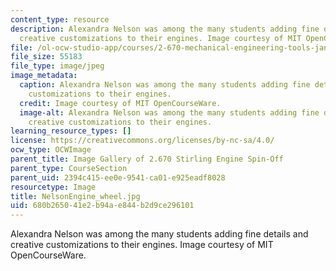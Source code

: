 ```yaml
---
content_type: resource
description: Alexandra Nelson was among the many students adding fine details and
  creative customizations to their engines. Image courtesy of MIT OpenCourseWare.
file: /ol-ocw-studio-app/courses/2-670-mechanical-engineering-tools-january-iap-2004/680b265041e2b94ae844b2d9ce296101_NelsonEngine_wheel.jpg
file_size: 55183
file_type: image/jpeg
image_metadata:
  caption: Alexandra Nelson was among the many students adding fine details and creative
    customizations to their engines.
  credit: Image courtesy of MIT OpenCourseWare.
  image-alt: Alexandra Nelson was among the many students adding fine details and
    creative customizations to their engines.
learning_resource_types: []
license: https://creativecommons.org/licenses/by-nc-sa/4.0/
ocw_type: OCWImage
parent_title: Image Gallery of 2.670 Stirling Engine Spin-Off
parent_type: CourseSection
parent_uid: 2394c415-ee0e-9541-ca01-e925eadf8028
resourcetype: Image
title: NelsonEngine_wheel.jpg
uid: 680b2650-41e2-b94a-e844-b2d9ce296101
---
```

Alexandra Nelson was among the many students adding fine details and creative customizations to their engines. Image courtesy of MIT OpenCourseWare.